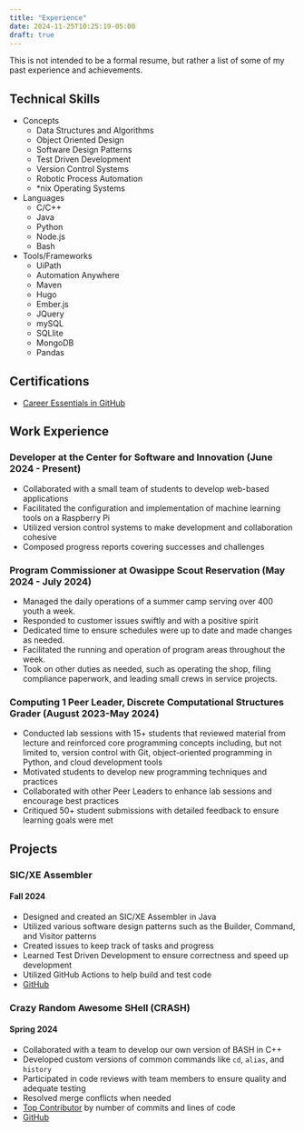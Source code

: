 ```yaml
---
title: "Experience"
date: 2024-11-25T10:25:19-05:00
draft: true
---
```


This is not intended to be a formal resume, but rather a list of some of my past experience and achievements.

## Technical Skills
- Concepts
    * Data Structures and Algorithms
    * Object Oriented Design
    * Software Design Patterns
    * Test Driven Development
    * Version Control Systems
    * Robotic Process Automation
    * *nix Operating Systems
- Languages
    * C/C++
    * Java
    * Python
    * Node.js
    * Bash
- Tools/Frameworks
    * UiPath
    * Automation Anywhere
    * Maven
    * Hugo
    * Ember.js
    * JQuery
    * mySQL
    * SQLlite
    * MongoDB
    * Pandas

## Certifications
- [Career Essentials in GitHub](https://www.linkedin.com/learning/certificates/5952be181d082742e8f76658abe8b1b1cd3d9615d28ce80d96014d6d1b37e177?u=87254282)

## Work Experience
### Developer at the Center for Software and Innovation (June 2024 - Present)
- Collaborated with a small team of students to develop web-based applications
- Facilitated the configuration and implementation of machine learning tools on a Raspberry Pi
- Utilized version control systems to make development and collaboration cohesive
- Composed progress reports covering successes and challenges

### Program Commissioner at Owasippe Scout Reservation (May 2024 - July 2024)
- Managed the daily operations of a summer camp serving over 400 youth a week.
- Responded to customer issues swiftly and with a positive spirit
- Dedicated time to ensure schedules were up to date and made changes as needed.
- Facilitated the running and operation of program areas throughout the week.
- Took on other duties as needed, such as operating the shop, filing compliance paperwork, and leading small crews in service projects.

### Computing 1 Peer Leader, Discrete Computational Structures Grader (August 2023-May 2024)
- Conducted lab sessions with 15+ students that reviewed material from lecture and reinforced core programming concepts including, but not limited to, version control with Git, object-oriented programming in Python, and cloud development tools
- Motivated students to develop new programming techniques and practices
- Collaborated with other Peer Leaders to enhance lab sessions and encourage best practices
- Critiqued 50+ student submissions with detailed feedback to ensure learning goals were met

## Projects
### SIC/XE Assembler
#### Fall 2024
- Designed and created an SIC/XE Assembler in Java
- Utilized various software design patterns such as the Builder, Command, and Visitor patterns
- Created issues to keep track of tasks and progress
- Learned Test Driven Development to ensure correctness and speed up development
- Utilized GitHub Actions to help build and test code
- [GitHub](https://github.com/sheepman39/Assembler)

### Crazy Random Awesome SHell (CRASH)
#### Spring 2024
- Collaborated with a team to develop our own version of BASH in C++
- Developed custom versions of common commands like `cd`, `alias`, and `history`
- Participated in code reviews with team members to ensure quality and adequate testing
- Resolved merge conflicts when needed
- [Top Contributor](https://github.com/Eagle-9/crash/graphs/contributors) by number of commits and lines of code
- [GitHub](https://github.com/Eagle-9/crash)